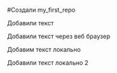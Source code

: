 ﻿#Создали my_first_repo

Добавили текст

Добавили текст через веб браузер

Добавим текст локально

Добавили текст локально 2